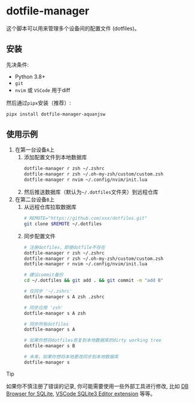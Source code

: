 # dotfile-manager

这个脚本可以用来管理多个设备间的配置文件 (dotfiles)。

## 安装

先决条件:
- Python 3.8+
- `git`
- `nvim` 或 `VSCode` 用于diff

然后通过`pipx`安装（推荐）:

```bash
pipx install dotfile-manager-aquanjsw
```

## 使用示例

1. 在第一台设备`A`上
    1. 添加配置文件到本地数据库
        ```bash
        dotfile-manager r zsh ~/.zshrc
        dotfile-manager r zsh ~/.oh-my-zsh/custom/custom.zsh
        dotfile-manager r nvim ~/.config/nvim/init.lua
        ```
    2. 然后推送数据库（默认为`~/.dotfiles`文件夹）到远程仓库
2. 在第二台设备`B`上
    1. 从远程仓库拉取数据库
        ```bash
        # REMOTE="https://github.com/xxx/dotfiles.git"
        git clone $REMOTE ~/.dotfiles
        ```
    2. 同步配置文件
        ```bash
        # 注册dotfiles，即使dotfile不存在
        dotfile-manager r zsh ~/.zshrc
        dotfile-manager r zsh ~/.oh-my-zsh/custom/custom.zsh
        dotfile-manager r nvim ~/.config/nvim/init.lua

        # 建议commit备份
        cd ~/.dotfiles && git add . && git commit -m "add B"

        # 仅同步 '~/.zshrc'
        dotfile-manager s A zsh .zshrc

        # 同步应用 'zsh'
        dotfile-manager s A zsh

        # 同步所有dotfiles
        dotfile-manager s A

        # 如果你想将dotfiles恢复到本地数据库的dirty working tree
        dotfile-manager s B

        # 未来，如果你想将本地更改同步到本地数据库
        dotfile-manager s
        ```

> [!TIP]
> 如果你不慎注册了错误的记录, 你可能需要使用一些外部工具进行修改, 比如
> [DB Browser for SQLite](https://sqlitebrowser.org/),
> [VSCode SQLite3 Editor extension](https://marketplace.visualstudio.com/items?itemName=yy0931.vscode-sqlite3-editor)
> 等等。
